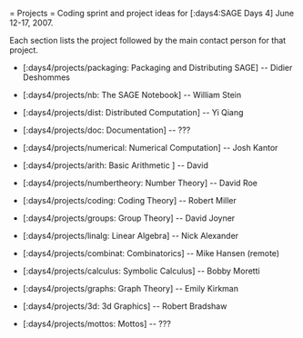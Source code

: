 = Projects =
Coding sprint and project ideas for [:days4:SAGE Days 4] June 12-17, 2007.

Each section lists the project followed by the main contact person for that project. 

 * [:days4/projects/packaging: Packaging and Distributing SAGE] -- Didier Deshommes
 
 * [:days4/projects/nb: The SAGE Notebook] -- William Stein

 * [:days4/projects/dist: Distributed Computation] -- Yi Qiang

 * [:days4/projects/doc: Documentation] -- ???

 * [:days4/projects/numerical: Numerical Computation] -- Josh Kantor

 * [:days4/projects/arith: Basic Arithmetic ] -- David

 * [:days4/projects/numbertheory: Number Theory] -- David Roe

 * [:days4/projects/coding: Coding Theory] -- Robert Miller

 * [:days4/projects/groups: Group Theory] -- David Joyner
 
 * [:days4/projects/linalg: Linear Algebra] -- Nick Alexander 

 * [:days4/projects/combinat: Combinatorics] -- Mike Hansen (remote)

 * [:days4/projects/calculus: Symbolic Calculus] -- Bobby Moretti

 * [:days4/projects/graphs: Graph Theory] -- Emily Kirkman

 * [:days4/projects/3d: 3d Graphics] -- Robert Bradshaw

 * [:days4/projects/mottos: Mottos] -- ???
